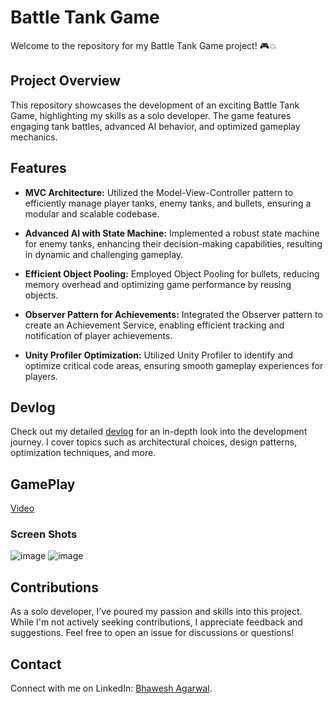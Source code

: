 # Battle Tank Game

Welcome to the repository for my Battle Tank Game project! 🎮💥

## Project Overview

This repository showcases the development of an exciting Battle Tank Game, highlighting my skills as a solo developer. The game features engaging tank battles, advanced AI behavior, and optimized gameplay mechanics.

## Features

- **MVC Architecture:** Utilized the Model-View-Controller pattern to efficiently manage player tanks, enemy tanks, and bullets, ensuring a modular and scalable codebase.

- **Advanced AI with State Machine:** Implemented a robust state machine for enemy tanks, enhancing their decision-making capabilities, resulting in dynamic and challenging gameplay.

- **Efficient Object Pooling:** Employed Object Pooling for bullets, reducing memory overhead and optimizing game performance by reusing objects.

- **Observer Pattern for Achievements:** Integrated the Observer pattern to create an Achievement Service, enabling efficient tracking and notification of player achievements.

- **Unity Profiler Optimization:** Utilized Unity Profiler to identify and optimize critical code areas, ensuring smooth gameplay experiences for players.

## Devlog

Check out my detailed [devlog](https://www.linkedin.com/posts/bhawesh-agarwal-70b98b113_unity-202231f1-dx11-battle-tank-game-activity-7091700328072429569-o8iu?utm_source=share&utm_medium=member_desktop) for an in-depth look into the development journey. I cover topics such as architectural choices, design patterns, optimization techniques, and more.


## GamePlay

[Video](https://www.loom.com/share/45295afc16414accaf139d47cf1355dd)

### Screen Shots
![image](https://github.com/Bhawesh02/battle-tank-game/assets/93391124/d0e5f39b-43ed-4a10-b9c9-7f9a9fbc7d55)
![image](https://github.com/Bhawesh02/battle-tank-game/assets/93391124/19ff8d8d-f346-421a-a887-9562f0572651)



## Contributions

As a solo developer, I've poured my passion and skills into this project. While I'm not actively seeking contributions, I appreciate feedback and suggestions. Feel free to open an issue for discussions or questions!

## Contact

Connect with me on LinkedIn: [Bhawesh Agarwal](https://www.linkedin.com/in/bhawesh-agarwal-70b98b113/).
